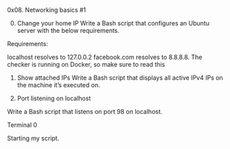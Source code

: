 0x08. Networking basics #1

0. Change your home IP
Write a Bash script that configures an Ubuntu server with the below requirements.

Requirements:

localhost resolves to 127.0.0.2
facebook.com resolves to 8.8.8.8.
The checker is running on Docker, so make sure to read this


1. Show attached IPs
Write a Bash script that displays all active IPv4 IPs on the machine it’s executed on.


2. Port listening on localhost

Write a Bash script that listens on port 98 on localhost.

Terminal 0

Starting my script.


